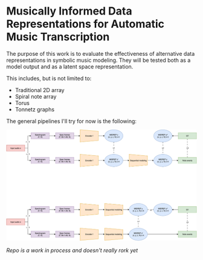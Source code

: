 # Musically Informed Data Representations for Automatic Music Transcription


The purpose of this work is to evaluate the effectiveness of alternative data representations in symbolic music modeling. They will be tested both as a model output and as a latent space representation.

This includes, but is not limited to:
- Traditional 2D array
- Spiral note array
- Torus
- Tonnetz graphs  

The general pipelines I'll try for now is the following:

![alt text](./res/MIDREP.drawio.png)

*Repo is a work in process and doesn't really rork yet*